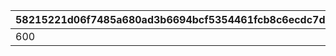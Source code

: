|58215221d06f7485a680ad3b6694bcf5354461fcb8c6ecdc7dcce48dfa1a3b1b|5540d1b0009ac88a491d5b7d6b8807a8ff32552ba6b2bb56a83aa7a86b56a26a|a5a017ec143c025e65f6763c73f33758b2bea4b2661224e31f13253f5dc6970b|da29b3002c9440b32a0b0b2afb526bb50a9be0a052fb4da93b8cccf1ca2f57d9|aba8ba51f4fa6966962f897a46053de5d38e42eb7d6119e113e9eedc283742b8|dbb41686a9e75a0ce1460ecd8122a4db1c361afdd20207b83a78e069d3df8c44|65893461e37eb24995807f323cc861e7ceabdb5d8b5b93e4655792a5027eb40e|806f15385f73e63ca69970e992d6878839d3952453614fd43fea16449eb10a21|dab19e28443d9ad24f1459fd38a455361b52c90b49c95e428fd95fff5df6c327|a0575cf25d09552b31e34229d16580da024769a7cd2fa32c1af3f3cfe25d6056|
| --- | --- | --- | --- | --- | --- | --- | --- | --- | --- |
|600|1|30|60|500|1|1|109001|109101|2|